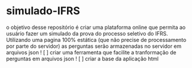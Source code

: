 # simulado-IFRS
o objetivo desse repositório é criar uma plataforma online que permita ao usuário fazer um simulado da prova do processo seletivo do IFRS. Utilizando uma pagina 100% estática (que não precise de processamento por parte do servidor) as perguntas serão armazenadas no servidor em arquivos json
! [ ] criar uma ferramenta que facilite a tranformação de perguntas em arquivos json
! [ ] criar a base da aplicação html
